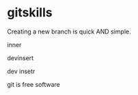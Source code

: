 # gitskills
Creating a new branch is quick AND simple.

inner

devinsert

dev insetr

git is free software
